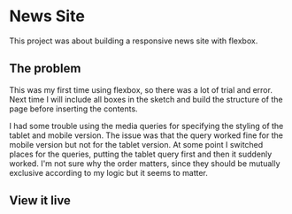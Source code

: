 # News Site

This project was about building a responsive news site with flexbox.

## The problem

This was my first time using flexbox, so there was a lot of trial and error.
Next time I will include all boxes in the sketch and build the structure of the page before inserting the contents.

I had some trouble using the media queries for specifying the styling of the tablet and mobile version. The issue was that the query worked fine for the mobile version but not for the tablet version. At some point I switched places for the queries, putting the tablet query first and then it suddenly worked. I'm not sure why the order matters, since they should be mutually exclusive according to my logic but it seems to matter.

## View it live


